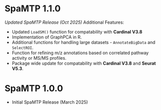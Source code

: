 # SpaMTP 1.1.0

*Updated SpaMTP Release (Oct 2025)*
Additional Features:
* Updated `LoadSM()` function for compatability with **Cardinal V3.8** 
* Implementation of GraphPCA in R.
* Additional functions for handling large datasets - `AnnotateBigData` and `SelectROI`.
* Function for refining m/z annotations based on correlated pathway activity or MS/MS profiles.
* Package wide update for compatability with **Cardinal V3.8** and **Seurat V5.3**.


# SpaMTP 1.0.0

* Initial SpaMTP Release (March 2025)
